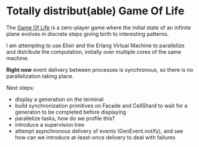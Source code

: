 Totally distribut(able) Game Of Life
===

The [Game Of Life](http://en.wikipedia.org/wiki/Conway%27s_Game_of_Life) is a zero-player game where the initial state of an infinite plane evolves in discrete steps giving birth to interesting patterns.

I am attempting to use Elixir and the Erlang Virtual Machine to parallelize and distribute the computation, initially over multiple cores of the same machine.

**Right now** event delivery between processes is synchronous, so there is no parallelization taking place.

Next steps:
* display a generation on the terminal
* build synchronization primitives on Facade and CellShard to wait for a generaton to be completed before displaying
* parallelize tasks, how do we profile this?
* introduce a supervision tree
* attempt asynchronous delivery of events (GenEvent.notify), and see how can we introduce at-least-once delivery to deal with failures



